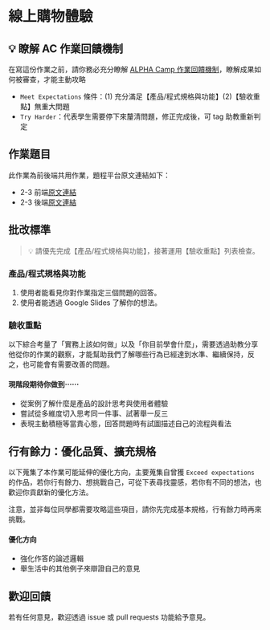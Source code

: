 # 線上購物體驗

## 💡 瞭解 AC 作業回饋機制

在寫這份作業之前，請你務必充分瞭解 <a href="https://github.com/ALPHACamp/web-grading-rubic" target="_blank">ALPHA Camp 作業回饋機制</a>，瞭解成果如何被審查，才能主動攻略

- `Meet Expectations` 條件：(1) 充分滿足【產品/程式規格與功能】(2)【驗收重點】無重大問題
- `Try Harder`：代表學生需要停下來釐清問題，修正完成後，可 tag 助教重新判定

## 作業題目

此作業為前後端共用作業，題程平台原文連結如下：

- 2-3 前端[原文連結]()
- 2-3 後端[原文連結]()

## 批改標準

> 💡  請優先完成【產品/程式規格與功能】，接著運用【驗收重點】列表檢查。

### 產品/程式規格與功能

1. 使用者能看見你對作業指定三個問題的回答。
2. 使用者能透過 Google Slides 了解你的想法。

### 驗收重點

以下綜合考量了「實務上該如何做」以及「你目前學會什麼」，需要透過助教分享他從你的作業的觀察，才能幫助我們了解哪些行為已經達到水準、繼續保持，反之，也可能會有需要改善的問題。

#### 現階段期待你做到⋯⋯

- 從案例了解什麼是產品的設計思考與使用者體驗
- 嘗試從多維度切入思考同一件事、試著舉一反三
- 表現主動積極等當責心態，回答問題時有試圖描述自己的流程與看法

## 行有餘力：優化品質、擴充規格

以下蒐集了本作業可能延伸的優化方向，主要蒐集自曾獲 `Exceed expectations` 的作品，若你行有餘力、想挑戰自己，可從下表尋找靈感，若你有不同的想法，也歡迎你貢獻新的優化方法。

注意，並非每位同學都需要攻略這些項目，請你先完成基本規格，行有餘力時再來挑戰。

#### 優化方向

- 強化作答的論述邏輯
- 舉生活中的其他例子來辯證自己的意見

## 歡迎回饋

若有任何意見，歡迎透過 issue 或 pull requests 功能給予意見。
